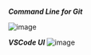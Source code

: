 ***Command Line for Git***

![image](https://github.com/AnChavez2026/CSE-110/assets/110572547/3c6e7679-90a1-45c5-9316-8f5794d0c43f](https://github.com/Ishxn20/CSE-110/assets/34205320/88f92373-9b23-403c-9e31-b86ba9d666f8))

***VSCode UI***
![image](https://github.com/Ishxn20/CSE-110/assets/34205320/bb4d7a8c-40d3-43cb-a540-a3150a6e9417)

